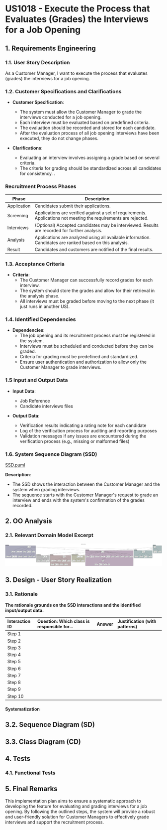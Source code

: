 # US1018 - Execute the Process that Evaluates (Grades) the Interviews for a Job Opening

## 1. Requirements Engineering


### 1.1. User Story Description

As a Customer Manager, I want to execute the process that evaluates (grades) the interviews for a job opening.

### 1.2. Customer Specifications and Clarifications

- **Customer Specification**:
    - The system must allow the Customer Manager to grade the interviews conducted for a job opening.
    - Each interview must be evaluated based on predefined criteria.
    - The evaluation should be recorded and stored for each candidate.
    - After the evaluation process of all job opening interviews have been executed, they do not change phases.


- **Clarifications**:
    - Evaluating an interview involves assigning a grade based on several criteria.
    - The criteria for grading should be standardized across all candidates for consistency.
.

### Recruitment Process Phases

| Phase        | Description                                                                                                      |
|--------------|------------------------------------------------------------------------------------------------------------------|
| Application  | Candidates submit their applications.                                                                            |
| Screening    | Applications are verified against a set of requirements. Applications not meeting the requirements are rejected. |
| Interviews   | (Optional) Accepted candidates may be interviewed. Results are recorded for further analysis.                    |
| Analysis     | Applications are analyzed using all available information. Candidates are ranked based on this analysis.         |
| Result       | Candidates and customers are notified of the final results.                                                      |

### 1.3. Acceptance Criteria

- **Criteria**:
    - The Customer Manager can successfully record grades for each interview.
    - The system should store the grades and allow for their retrieval in the analysis phase.
    - All interviews must be graded before moving to the next phase (it just runs in another US).

### 1.4. Identified Dependencies

- **Dependencies**:
    - The job opening and its recruitment process must be registered in the system.
    - Interviews must be scheduled and conducted before they can be graded.
    - Criteria for grading must be predefined and standardized.
    - Ensure user authentication and authorization to allow only the Customer Manager to grade interviews.

### 1.5 Input and Output Data

- **Input Data**:
  - Job Reference
  - Candidate interviews files

- **Output Data**:
  - Verification results indicating a rating note for each candidate
  - Log of the verification process for auditing and reporting purposes
  - Validation messages if any issues are encountered during the verification process (e.g., missing or malformed files)

### 1.6. System Sequence Diagram (SSD)
[SSD.puml](01.requirements-engineering%2Fpuml%2FSSD.puml)

**Description**:
- The SSD shows the interaction between the Customer Manager and the system when grading interviews.
- The sequence starts with the Customer Manager's request to grade an interview and ends with the system's confirmation of the grades recorded.

## 2. OO Analysis

### 2.1. Relevant Domain Model Excerpt
![excertodm-Domain_Driven_Design.png](03.design%2Fsvg%2Fexcertodm-Domain_Driven_Design.png)

## 3. Design - User Story Realization

### 3.1. Rationale

**The rationale grounds on the SSD interactions and the identified input/output data.**

| Interaction ID | Question: Which class is responsible for... | Answer | Justification (with patterns) |
|:---------------|:--------------------------------------------|:-------|:------------------------------|
| Step 1         |                                             |        |                               |
| Step 2         |                                             |        |                               |
| Step 3         |                                             |        |                               |
| Step 4         |                                             |        |                               |
| Step 5         |                                             |        |                               |
| Step 6         |                                             |        |                               |
| Step 7         |                                             |        |                               |
| Step 8         |                                             |        |                               |
| Step 9         |                                             |        |                               |
| Step 10        |                                             |        |                               |


#### Systematization



## 3.2. Sequence Diagram (SD)



## 3.3. Class Diagram (CD)



## 4. Tests

### 4.1. Functional Tests

  
## 5. Final Remarks

This implementation plan aims to ensure a systematic approach to developing the feature for evaluating and grading interviews for a job opening. By following the outlined steps, the system will provide a robust and user-friendly solution for Customer Managers to effectively grade interviews and support the recruitment process.